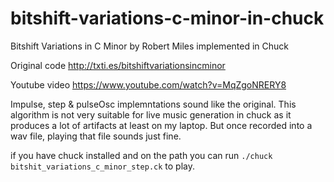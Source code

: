 # bitshift-variations-c-minor-in-chuck
Bitshift Variations in C Minor by Robert Miles implemented in Chuck

Original code http://txti.es/bitshiftvariationsincminor

Youtube video https://www.youtube.com/watch?v=MqZgoNRERY8

Impulse, step & pulseOsc implemntations sound like the original.
This algorithm is not very suitable for live music generation in chuck as it produces a lot of artifacts at least on my laptop. But once recorded into a wav file, playing that file sounds just fine.

if you have chuck installed and on the path you can run ``` ./chuck bitshit_variations_c_minor_step.ck ``` to play.
